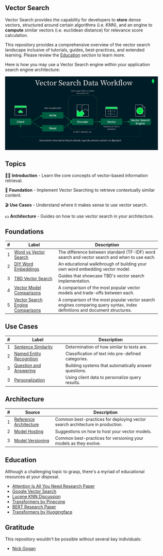## Vector Search

Vector Search provides the capability for developers to **store** dense vectors, structured around certain algorithms (i.e. KNN), and an engine to **compute** similar vectors (i.e. euclidean distance) for relevance score calculation.

This repository provides a comprehensive overview of the vector search landscape inclusive of tutorials, guides, best-practices, and extended learning. Please review the [Education](https://github.com/esteininger/vector-search#education) section to learn more.

Here is how you may use a Vector Search engine within your application search engine architecture:

<center><img src="/assets/diagram.png"></center>

## Topics

🧑‍🏫 **Introduction** - Learn the core concepts of vector-based information retrieval.

🥝 **Foundation** - Implement Vector Searching to retrieve contextually similar content.

🎬 **Use Cases** - Understand where it makes sense to use vector search.

💵 **Architecture** - Guides on how to use vector search in your architecture.

## Foundations

| #   | Label                                 | Description  |
| --- | ------------------------------------- | ------------ |
| 1   | [Word vs Vector Search](#)            | The difference between standard (TF-IDF) word search and vector search and when to use each.|
| 2   | [DIY Word Embeddings](#)              | An educational walkthrough of building your own word embedding vector model. |
| 3   | [TBD Vector Search](#)              | Guides that showcase TBD's vector search implementation. |
| 4   | [Vector Model Comparisons](#)         | A comparison of the most popular vector models and trade-offs between each. |
| 5   | [Vector Search Engine Comparisons](#) | A comparison of the most popular vector search engines comparing query syntax, index definitions and document structures.  |

## Use Cases

| #   | Label                          | Description  |
| --- | ------------------------------ | ------------ |
| 1   | [Sentence Similarity](#)       | Determination of how similar to texts are. |
| 2   | [Named Entity Recognition](#)  | Classification of text into pre-defined categories. |
| 3   | [Question and Answering](#)    | Building systems that automatically answer questions. |
| 3   | [Personalization](#)   | Using client data to personalize query results. |

## Architecture

| #   | Source                      | Description |
| --- | --------------------------- | ----------- |
| 1   | [Reference Architecture](#) | Common best-practices for deploying vector search architecture in production.      |
| 2   | [Model Hosting](#)          | Suggestions on how to host your vector models.       |
| 3   | [Model Versioning](#)       | Common best-practices for versioning your models as they evolve.       |

## Education

Although a challenging topic to grasp, there's a myriad of educational resources at your disposal.

- [Attention Is All You Need Research Paper](https://arxiv.org/pdf/1706.03762.pdf)
- [Google Vector Search](https://cloud.google.com/blog/topics/developers-practitioners/find-anything-blazingly-fast-googles-vector-search-technology)
- [Lucene KNN Discussion](https://issues.apache.org/jira/browse/LUCENE-9004)
- [Transformers by Pinecone](https://www.pinecone.io/learn/transformers/)
- [BERT Research Paper](https://arxiv.org/pdf/1810.04805.pdf)
- [Transformers by Huggingface](https://aclanthology.org/2020.emnlp-demos.6.pdf)

## Gratitude

This repository wouldn't be possible without several key individuals:

- [Nick Gogan](https://github.com/nickgogan)
